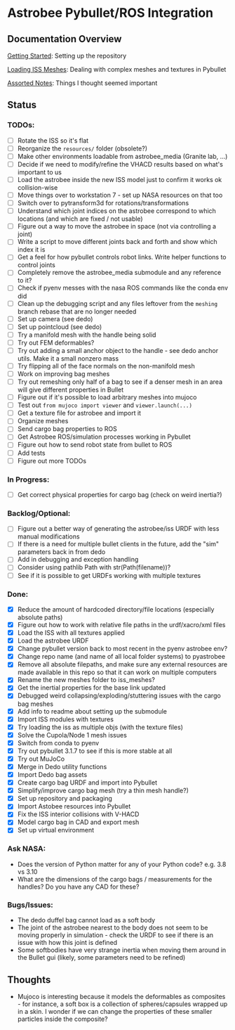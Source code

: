 # Astrobee Pybullet/ROS Integration


## Documentation Overview
[Getting Started](docs/getting_started.md): Setting up the repository

[Loading ISS Meshes](docs/loading_iss_meshes.md): Dealing with complex meshes and textures in Pybullet

[Assorted Notes](docs/assorted_notes.md): Things I thought seemed important

## Status
### TODOs:
- [ ] Rotate the ISS so it's flat
- [ ] Reorganize the `resources/` folder (obsolete?)
- [ ] Make other environments loadable from astrobee_media (Granite lab, ...)
- [ ] Decide if we need to modify/refine the VHACD results based on what's important to us
- [ ] Load the astrobee inside the new ISS model just to confirm it works ok collision-wise
- [ ] Move things over to workstation 7 - set up NASA resources on that too
- [ ] Switch over to pytransform3d for rotations/transformations
- [ ] Understand which joint indices on the astrobee correspond to which locations (and which are fixed / not usable)
- [ ] Figure out a way to move the astrobee in space (not via controlling a joint)
- [ ] Write a script to move different joints back and forth and show which index it is
- [ ] Get a feel for how pybullet controls robot links. Write helper functions to control joints
- [ ] Completely remove the astrobee_media submodule and any reference to it?
- [ ] Check if pyenv messes with the nasa ROS commands like the conda env did
- [ ] Clean up the debugging script and any files leftover from the `meshing` branch rebase that are no longer needed
- [ ] Set up camera (see dedo)
- [ ] Set up pointcloud (see dedo)
- [ ] Try a manifold mesh with the handle being solid
- [ ] Try out FEM deformables?
- [ ] Try out adding a small anchor object to the handle - see dedo anchor utils. Make it a small nonzero mass
- [ ] Try flipping all of the face normals on the non-manifold mesh
- [ ] Work on improving bag meshes
- [ ] Try out remeshing only half of a bag to see if a denser mesh in an area will give different properties in Bullet
- [ ] Figure out if it's possible to load arbitrary meshes into mujoco
- [ ] Test out `from mujoco import viewer` and `viewer.launch(...)`
- [ ] Get a texture file for astrobee and import it
- [ ] Organize meshes
- [ ] Send cargo bag properties to ROS
- [ ] Get Astrobee ROS/simulation processes working in Pybullet
- [ ] Figure out how to send robot state from bullet to ROS
- [ ] Add tests
- [ ] Figure out more TODOs

### In Progress:
- [ ] Get correct physical properties for cargo bag (check on weird inertia?)

### Backlog/Optional:
- [ ] Figure out a better way of generating the astrobee/iss URDF with less manual modifications
- [ ] If there is a need for multiple bullet clients in the future, add the "sim" parameters back in from dedo
- [ ] Add in debugging and exception handling
- [ ] Consider using pathlib Path with str(Path(filename))?
- [ ] See if it is possible to get URDFs working with multiple textures

### Done:
- [X] Reduce the amount of hardcoded directory/file locations (especially absolute paths)
- [X] Figure out how to work with relative file paths in the urdf/xacro/xml files
- [X] Load the ISS with all textures applied
- [X] Load the astrobee URDF
- [X] Change pybullet version back to most recent in the pyenv astrobee env?
- [X] Change repo name (and name of all local folder systems) to pyastrobee
- [X] Remove all absolute filepaths, and make sure any external resources are made available in this repo so that it can work on multiple computers
- [X] Rename the new meshes folder to iss_meshes?
- [X] Get the inertial properties for the base link updated
- [X] Debugged weird collapsing/exploding/stuttering issues with the cargo bag meshes
- [X] Add info to readme about setting up the submodule
- [X] Import ISS modules with textures
- [X] Try loading the iss as multiple objs (with the texture files)
- [X] Solve the Cupola/Node 1 mesh issues
- [X] Switch from conda to pyenv
- [X] Try out pybullet 3.1.7 to see if this is more stable at all
- [X] Try out MuJoCo
- [X] Merge in Dedo utility functions
- [X] Import Dedo bag assets
- [X] Create cargo bag URDF and import into Pybullet
- [X] Simplify/improve cargo bag mesh (try a thin mesh handle?)
- [X] Set up repository and packaging
- [X] Import Astobee resources into Pybullet
- [X] Fix the ISS interior collisions with V-HACD
- [X] Model cargo bag in CAD and export mesh
- [X] Set up virtual environment

### Ask NASA:
- Does the version of Python matter for any of your Python code? e.g. 3.8 vs 3.10
- What are the dimensions of the cargo bags / measurements for the handles? Do you have any CAD for these?

### Bugs/Issues:
- The dedo duffel bag cannot load as a soft body
- The joint of the astrobee nearest to the body does not seem to be moving properly in simulation - check the URDF to see if there is an issue with how this joint is defined
- Some softbodies have very strange inertia when moving them around in the Bullet gui (likely, some parameters need to be refined)

## Thoughts
- Mujoco is interesting because it models the deformables as composites - for instance, a soft box is a collection of spheres/capsules wrapped up in a skin. I wonder if we can change the properties of these smaller particles inside the composite?
